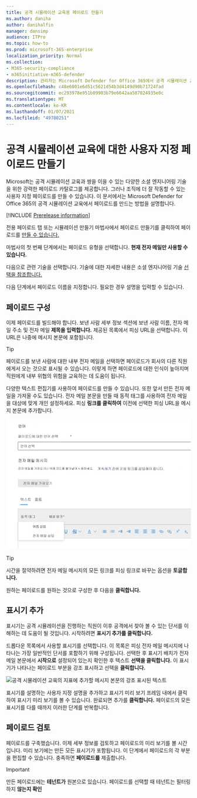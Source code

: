 ```yaml
---
title: 공격 시뮬레이션 교육용 페이로드 만들기
ms.author: daniha
author: danihalfin
manager: dansimp
audience: ITPro
ms.topic: how-to
ms.prod: microsoft-365-enterprise
localization_priority: Normal
ms.collection:
- M365-security-compliance
- m365initiative-m365-defender
description: 관리자는 Microsoft Defender for Office 365에서 공격 시뮬레이션 교육을 위한 사용자 지정 페이로드를 만드는 방법을 배울 수 있습니다.
ms.openlocfilehash: c48e6001e6d51c5621d54b3d4149d90b71724fad
ms.sourcegitcommit: ec293978e951b09903b79e6642aa587824935e0c
ms.translationtype: MT
ms.contentlocale: ko-KR
ms.lasthandoff: 01/07/2021
ms.locfileid: "49780251"
---
```

# <a name="create-a-custom-payload-for-attack-simulation-training"></a>공격 시뮬레이션 교육에 대한 사용자 지정 페이로드 만들기

Microsoft는 공격 시뮬레이션 교육과 쌍을 이을 수 있는 다양한 소셜 엔지니어링 기술을 위한 강력한 페이로드 카탈로그를 제공합니다. 그러나 조직에 더 잘 작동할 수 있는 사용자 지정 페이로드를 만들 수 있습니다. 이 문서에서는 Microsoft Defender for Office 365의 공격 시뮬레이션 교육에서 페이로드를 만드는 방법을 설명합니다.

[!INCLUDE [Prerelease information](../includes/prerelease.md)]

전용 페이로드 탭 또는 시뮬레이션  만들기 마법사에서 페이로드 만들기를 클릭하여 페이로드를 [만들 수 있습니다.](attack-simulation-training.md#selecting-a-payload) [  ](https://security.microsoft.com/attacksimulator?viewid=payload)

마법사의 첫 번째 단계에서는 페이로드 유형을 선택합니다. **현재 전자 메일만 사용할 수 있습니다.**

다음으로 관련 기술을 선택합니다. 기술에 대한 자세한 내용은 소셜 엔지니어링 기술 [선택을 참조합니다.](attack-simulation-training.md#selecting-a-social-engineering-technique)

다음 단계에서 페이로드 이름을 지정합니다. 필요한 경우 설명을 입력할 수 있습니다.

## <a name="configure-payload"></a>페이로드 구성

이제 페이로드를 빌드해야 합니다. 보낸 사람 세부 정보 섹션에 보낸 사람 이름, 전자 메일 주소 및 전자 메일 **제목을 입력합니다.** 제공된 목록에서 피싱 URL을 선택합니다. 이 URL은 나중에 메시지 본문에 포함됩니다.

> [!TIP]
> 페이로드를 보낸 사람에 대한 내부 전자 메일을 선택하면 페이로드가 회사의 다른 직원에게서 오는 것으로 표시될 수 있습니다. 이렇게 하면 페이로드에 대한 인식이 높아지며 직원에게 내부 위협의 위험을 교육하는 데 도움이 됩니다.

다양한 텍스트 편집기를 사용하여 페이로드를 만들 수 있습니다. 또한 앞서 만든 전자 메일을 가져올 수도 있습니다. 전자 메일 본문을 만들 때 동적  태그를 사용하여 전자 메일을 대상에 맞게 개인 설정하세요. 피싱 **링크를 클릭하여** 이전에 선택한 피싱 URL을 메시지 본문에 추가합니다.

![Microsoft Defender for Office 365용 페이로드 만들기에서 강조 표시된 피싱 링크 및 동적 태그](../../media/attack-sim-preview-payload-email-body.png)

> [!TIP]
> 시간을 절약하려면 전자 메일 메시지의 모든 링크를 피싱 링크로 바꾸는 옵션을 **토글합니다.**

원하는 페이로드를 원하는 것으로 구성한 후 다음을 **클릭합니다.**

## <a name="adding-indicators"></a>표시기 추가

표시기는 공격 시뮬레이션을 진행하는 직원이 이후 공격에서 찾아 볼 수 있는 단서를 이해하는 데 도움이 될 것입니다. 시작하려면 **표시기 추가를 클릭합니다.**

드롭다운 목록에서 사용할 표시기를 선택합니다. 이 목록은 피싱 전자 메일 메시지에 나타나는 가장 일반적인 단서를 포함하기 위해 구성됩니다. 선택한 후 표시기 배치가 전자 메일 본문에서 **시작으로** 설정되어 있는지 확인한 후 텍스트 **선택을 클릭합니다.** 이 표시기가 나타나는 페이로드 부분을 강조 표시하고 선택을 **클릭합니다.**

![공격 시뮬레이션 교육의 지표에 추가할 메시지 본문의 강조 표시된 텍스트](../../media/attack-sim-preview-select-text.png)

표시기를 설명하는 사용자 지정 설명을 추가하고 표시기 미리 보기 프레임 내에서 클릭하여 표시기 미리 보기를 볼 수 있습니다. 완료되면 추가를 **클릭합니다.** 페이로드의 모든 표시기를 다를 때까지 이러한 단계를 반복합니다.

## <a name="review-payload"></a>페이로드 검토

페이로드를 구축했습니다. 이제 세부 정보를 검토하고 페이로드의 미리 보기를 볼 시간입니다. 미리 보기에는 만든 모든 표시기가 포함됩니다. 이 단계에서 페이로드의 각 부분을 편집할 수 있습니다. 충족하면 **페이로드를** 제출합니다.

> [!IMPORTANT]
> 만든 페이로드에는 **테넌트가** 원본으로 있습니다. 페이로드를 선택할 때 테넌트는 필터링하지 **않는지 확인**

